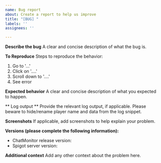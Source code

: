 ```yaml
---
name: Bug report
about: Create a report to help us improve
title: "[BUG] "
labels: ''
assignees: ''

---
```


**Describe the bug**
A clear and concise description of what the bug is.

**To Reproduce**
Steps to reproduce the behavior:
1. Go to '...'
2. Click on '....'
3. Scroll down to '....'
4. See error

**Expected behavior**
A clear and concise description of what you expected to happen.

** Log output **
Provide the relevant log output, if applicable. Please beware to hide/rename player name and data from the log snippet.

**Screenshots**
If applicable, add screenshots to help explain your problem.

**Versions (please complete the following information):**
 - ChatMonitor release version:
 - Spigot server version:

**Additional context**
Add any other context about the problem here.
